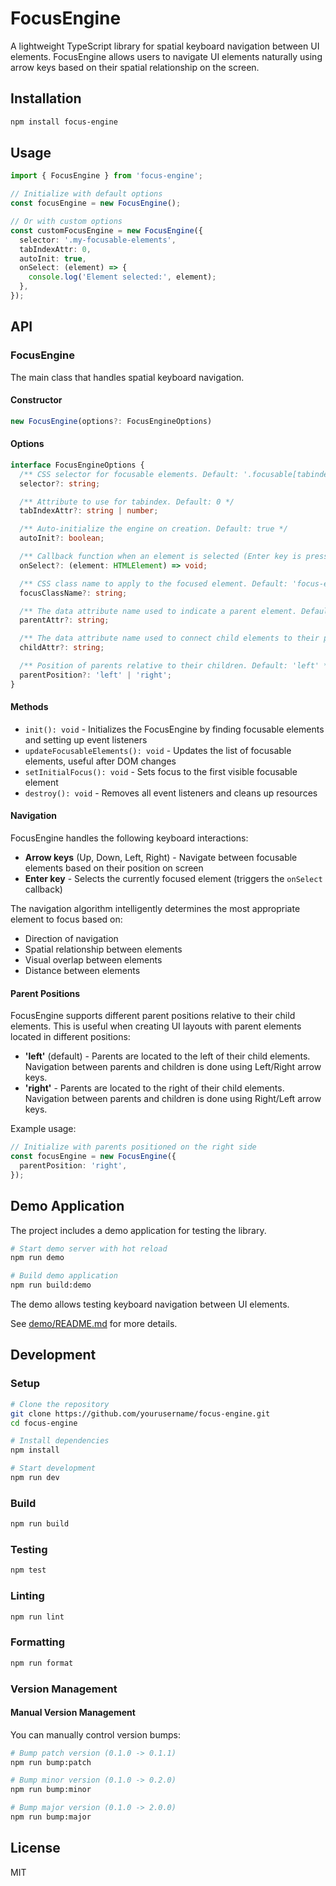 # FocusEngine

A lightweight TypeScript library for spatial keyboard navigation between UI elements. FocusEngine allows users to navigate UI elements naturally using arrow keys based on their spatial relationship on the screen.

## Installation

```bash
npm install focus-engine
```

## Usage

```typescript
import { FocusEngine } from 'focus-engine';

// Initialize with default options
const focusEngine = new FocusEngine();

// Or with custom options
const customFocusEngine = new FocusEngine({
  selector: '.my-focusable-elements',
  tabIndexAttr: 0,
  autoInit: true,
  onSelect: (element) => {
    console.log('Element selected:', element);
  },
});
```

## API

### FocusEngine

The main class that handles spatial keyboard navigation.

#### Constructor

```typescript
new FocusEngine(options?: FocusEngineOptions)
```

#### Options

```typescript
interface FocusEngineOptions {
  /** CSS selector for focusable elements. Default: '.focusable[tabindex="0"]' */
  selector?: string;

  /** Attribute to use for tabindex. Default: 0 */
  tabIndexAttr?: string | number;

  /** Auto-initialize the engine on creation. Default: true */
  autoInit?: boolean;

  /** Callback function when an element is selected (Enter key is pressed) */
  onSelect?: (element: HTMLElement) => void;

  /** CSS class name to apply to the focused element. Default: 'focus-engine-active' */
  focusClassName?: string;

  /** The data attribute name used to indicate a parent element. Default: 'data-focus-parent' */
  parentAttr?: string;

  /** The data attribute name used to connect child elements to their parent. Default: 'data-focus-child-of' */
  childAttr?: string;

  /** Position of parents relative to their children. Default: 'left' */
  parentPosition?: 'left' | 'right';
}
```

#### Methods

- `init(): void` - Initializes the FocusEngine by finding focusable elements and setting up event listeners
- `updateFocusableElements(): void` - Updates the list of focusable elements, useful after DOM changes
- `setInitialFocus(): void` - Sets focus to the first visible focusable element
- `destroy(): void` - Removes all event listeners and cleans up resources

#### Navigation

FocusEngine handles the following keyboard interactions:

- **Arrow keys** (Up, Down, Left, Right) - Navigate between focusable elements based on their position on screen
- **Enter key** - Selects the currently focused element (triggers the `onSelect` callback)

The navigation algorithm intelligently determines the most appropriate element to focus based on:

- Direction of navigation
- Spatial relationship between elements
- Visual overlap between elements
- Distance between elements

#### Parent Positions

FocusEngine supports different parent positions relative to their child elements. This is useful when creating UI layouts with parent elements located in different positions:

- **'left'** (default) - Parents are located to the left of their child elements. Navigation between parents and children is done using Left/Right arrow keys.
- **'right'** - Parents are located to the right of their child elements. Navigation between parents and children is done using Right/Left arrow keys.

Example usage:

```typescript
// Initialize with parents positioned on the right side
const focusEngine = new FocusEngine({
  parentPosition: 'right',
});
```

## Demo Application

The project includes a demo application for testing the library.

```bash
# Start demo server with hot reload
npm run demo

# Build demo application
npm run build:demo
```

The demo allows testing keyboard navigation between UI elements.

See [demo/README.md](demo/README.md) for more details.

## Development

### Setup

```bash
# Clone the repository
git clone https://github.com/yourusername/focus-engine.git
cd focus-engine

# Install dependencies
npm install

# Start development
npm run dev
```

### Build

```bash
npm run build
```

### Testing

```bash
npm test
```

### Linting

```bash
npm run lint
```

### Formatting

```bash
npm run format
```

### Version Management

#### Manual Version Management

You can manually control version bumps:

```bash
# Bump patch version (0.1.0 -> 0.1.1)
npm run bump:patch

# Bump minor version (0.1.0 -> 0.2.0)
npm run bump:minor

# Bump major version (0.1.0 -> 2.0.0)
npm run bump:major
```

## License

MIT
